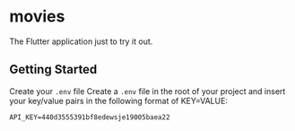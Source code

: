 # movies

The Flutter application just to try it out.

## Getting Started

Create your `.env` file
Create a `.env` file in the root of your project and insert your key/value pairs in the following format of KEY=VALUE:

```
API_KEY=440d3555391bf8edewsje19005baea22
```